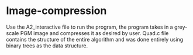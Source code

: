 # Image-compression
Use the A2_interactive file to run the program, the program takes in a grey-scale PGM image and compresses it as desired by user.
Quad.c file contains the structure of the entire algorithm and was done entirely using binary trees as the data structure.

